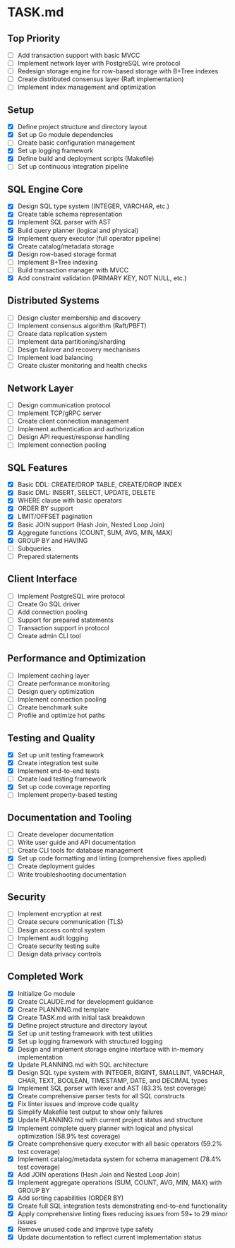 # TASK.md

## Top Priority
- [ ] Add transaction support with basic MVCC
- [ ] Implement network layer with PostgreSQL wire protocol
- [ ] Redesign storage engine for row-based storage with B+Tree indexes
- [ ] Create distributed consensus layer (Raft implementation)
- [ ] Implement index management and optimization

## Setup
- [x] Define project structure and directory layout
- [x] Set up Go module dependencies
- [ ] Create basic configuration management
- [x] Set up logging framework
- [x] Define build and deployment scripts (Makefile)
- [ ] Set up continuous integration pipeline

## SQL Engine Core
- [x] Design SQL type system (INTEGER, VARCHAR, etc.)
- [x] Create table schema representation
- [x] Implement SQL parser with AST
- [x] Build query planner (logical and physical)
- [x] Implement query executor (full operator pipeline)
- [x] Create catalog/metadata storage
- [x] Design row-based storage format
- [ ] Implement B+Tree indexing
- [ ] Build transaction manager with MVCC
- [x] Add constraint validation (PRIMARY KEY, NOT NULL, etc.)

## Distributed Systems
- [ ] Design cluster membership and discovery
- [ ] Implement consensus algorithm (Raft/PBFT)
- [ ] Create data replication system
- [ ] Implement data partitioning/sharding
- [ ] Design failover and recovery mechanisms
- [ ] Implement load balancing
- [ ] Create cluster monitoring and health checks

## Network Layer
- [ ] Design communication protocol
- [ ] Implement TCP/gRPC server
- [ ] Create client connection management
- [ ] Implement authentication and authorization
- [ ] Design API request/response handling
- [ ] Implement connection pooling

## SQL Features
- [x] Basic DDL: CREATE/DROP TABLE, CREATE/DROP INDEX
- [x] Basic DML: INSERT, SELECT, UPDATE, DELETE
- [x] WHERE clause with basic operators
- [x] ORDER BY support
- [x] LIMIT/OFFSET pagination
- [x] Basic JOIN support (Hash Join, Nested Loop Join)
- [x] Aggregate functions (COUNT, SUM, AVG, MIN, MAX)
- [x] GROUP BY and HAVING
- [ ] Subqueries
- [ ] Prepared statements

## Client Interface
- [ ] Implement PostgreSQL wire protocol
- [ ] Create Go SQL driver
- [ ] Add connection pooling
- [ ] Support for prepared statements
- [ ] Transaction support in protocol
- [ ] Create admin CLI tool

## Performance and Optimization
- [ ] Implement caching layer
- [ ] Create performance monitoring
- [ ] Design query optimization
- [ ] Implement connection pooling
- [ ] Create benchmark suite
- [ ] Profile and optimize hot paths

## Testing and Quality
- [x] Set up unit testing framework
- [x] Create integration test suite
- [x] Implement end-to-end tests
- [ ] Create load testing framework
- [x] Set up code coverage reporting
- [ ] Implement property-based testing

## Documentation and Tooling
- [ ] Create developer documentation
- [ ] Write user guide and API documentation
- [ ] Create CLI tools for database management
- [x] Set up code formatting and linting (comprehensive fixes applied)
- [ ] Create deployment guides
- [ ] Write troubleshooting documentation

## Security
- [ ] Implement encryption at rest
- [ ] Create secure communication (TLS)
- [ ] Design access control system
- [ ] Implement audit logging
- [ ] Create security testing suite
- [ ] Design data privacy controls

## Completed Work
- [x] Initialize Go module
- [x] Create CLAUDE.md for development guidance
- [x] Create PLANNING.md template
- [x] Create TASK.md with initial task breakdown
- [x] Define project structure and directory layout
- [x] Set up unit testing framework with test utilities
- [x] Set up logging framework with structured logging
- [x] Design and implement storage engine interface with in-memory implementation
- [x] Update PLANNING.md with SQL architecture
- [x] Design SQL type system with INTEGER, BIGINT, SMALLINT, VARCHAR, CHAR, TEXT, BOOLEAN, TIMESTAMP, DATE, and DECIMAL types
- [x] Implement SQL parser with lexer and AST (83.3% test coverage)
- [x] Create comprehensive parser tests for all SQL constructs
- [x] Fix linter issues and improve code quality
- [x] Simplify Makefile test output to show only failures
- [x] Update PLANNING.md with current project status and structure
- [x] Implement complete query planner with logical and physical optimization (58.9% test coverage)
- [x] Create comprehensive query executor with all basic operators (59.2% test coverage)
- [x] Implement catalog/metadata system for schema management (78.4% test coverage)
- [x] Add JOIN operations (Hash Join and Nested Loop Join)
- [x] Implement aggregate operations (SUM, COUNT, AVG, MIN, MAX) with GROUP BY
- [x] Add sorting capabilities (ORDER BY)
- [x] Create full SQL integration tests demonstrating end-to-end functionality
- [x] Apply comprehensive linting fixes reducing issues from 59+ to 29 minor issues
- [x] Remove unused code and improve type safety
- [x] Update documentation to reflect current implementation status